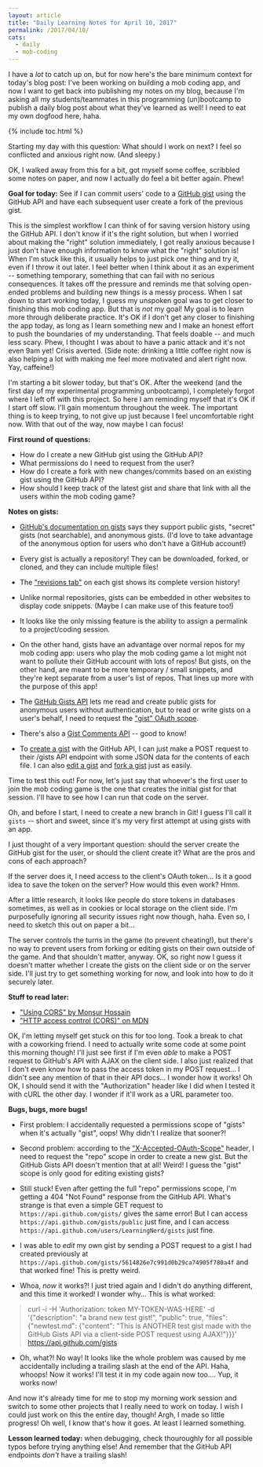 ```yaml
---
layout: article
title: "Daily Learning Notes for April 10, 2017"
permalink: /2017/04/10/
cats:
  - daily
  - mob-coding
---
```


I have a _lot_ to catch up on, but for now here's the bare minimum context for today's blog post: I've been working on building a mob coding app, and now I want to get back into publishing my notes on my blog, because I'm asking all my students/teammates in this programming (un)bootcamp to publish a daily blog post about what they've learned as well! I need to eat my own dogfood here, haha.

{% include toc.html %}

Starting my day with this question: What should I work on next? I feel so conflicted and anxious right now. (And sleepy.)

OK, I walked away from this for a bit, got myself some coffee, scribbled some notes on paper, and now I actually do feel a bit better again. Phew! 

**Goal for today:** See if I can commit users' code to a [GitHub gist](https://gist.github.com/) using the GitHub API and have each subsequent user create a fork of the previous gist.

This is the simplest workflow I can think of for saving version history using the GitHub API. I don't know if it's the right solution, but when I worried about making the "right" solution immediately, I got really anxious because I just don't have enough information to know what the "right" solution is! When I'm stuck like this, it usually helps to just pick _one_ thing and try it, even if I throw it out later. I feel better when I think about it as an experiment -- something temporary, something that can fail with no serious consequences. It takes off the pressure and reminds me that solving open-ended problems and building new things is a messy process. When I sat down to start working today, I guess my unspoken goal was to get closer to finishing this mob coding app. But that is _not_ my goal! My goal is to learn more through deliberate practice. It's OK if I don't get any closer to finishing the app today, as long as I learn something new and I make an honest effort to push the boundaries of my understanding. That feels doable -- and much less scary. Phew, I thought I was about to have a panic attack and it's not even 9am yet! Crisis averted. (Side note: drinking a little coffee right now is also helping a lot with making me feel more motivated and alert right now. Yay, caffeine!)

I'm starting a bit slower today, but that's OK. After the weekend (and the first day of my experimental programming unbootcamp), I completely forgot where I left off with this project. So here I am reminding myself that it's OK if I start off slow. I'll gain momentum throughout the week. The important thing is to keep trying, to not give up just because I feel uncomfortable right now. With that out of the way, now maybe I can focus!

**First round of questions:**

- How do I create a new GitHub gist using the GitHub API?
- What permissions do I need to request from the user?
- How do I create a fork with new changes/commits based on an existing gist using the GitHub API?
- How should I keep track of the latest gist and share that link with all the users within the mob coding game?

**Notes on gists:**

- [GitHub's documentation on gists](https://help.github.com/articles/about-gists/) says they support public gists, "secret" gists (not searchable), and anonymous gists. (I'd love to take advantage of the anonymous option for users who don't have a GitHub account!)

- Every gist is actually a repository! They can be downloaded, forked, or cloned, and they can include multiple files!

- The ["revisions tab"](https://help.github.com/articles/forking-and-cloning-gists/#viewing-gist-commit-history) on each gist shows its complete version history!

- Unlike normal repositories, gists can be embedded in other websites to display code snippets. (Maybe I can make use of this feature too!)

- It looks like the only missing feature is the ability to assign a permalink to a project/coding session.

- On the other hand, gists have an advantage over normal repos for my mob coding app: users who play the mob coding game a lot might not want to pollute their GitHub account with lots of repos! But gists, on the other hand, are meant to be more temporary / small snippets, and they're kept separate from a user's list of repos. That lines up more with the purpose of this app!

- The [GitHub Gists API](https://developer.github.com/v3/gists/) lets me read and create public gists for anonymous users without authentication, but to read or write gists on a user's behalf, I need to request the ["gist" OAuth scope](https://developer.github.com/v3/oauth/#scopes).

- There's also a [Gist Comments API](https://developer.github.com/v3/gists/comments/) -- good to know!

- To [create a gist](https://developer.github.com/v3/gists/#create-a-gist) with the GitHub API, I can just make a POST request to their /gists API endpoint with some JSON data for the contents of each file. I can also [edit a gist](https://developer.github.com/v3/gists/#edit-a-gist) and [fork a gist](https://developer.github.com/v3/gists/#fork-a-gist) just as easily.

Time to test this out! For now, let's just say that whoever's the first user to join the mob coding game is the one that creates the initial gist for that session. I'll have to see how I can run that code on the server.

Oh, and before I start, I need to create a new branch in Git! I guess I'll call it `gists` -- short and sweet, since it's my very first attempt at using gists with an app.

I just thought of a very important question: should the server create the GitHub gist for the user, or should the client create it? What are the pros and cons of each approach?

If the server does it, I need access to the client's OAuth token... Is it a good idea to save the token on the server? How would this even work? Hmm. 

After a little research, it looks like people do store tokens in databases sometimes, as well as in cookies or local storage on the client side. I'm purposefully ignoring all security issues right now though, haha. Even so, I need to sketch this out on paper a bit...

The server controls the turns in the game (to prevent cheating!), but there's no way to prevent users from forking or editing gists on their own outside of the game. And that shouldn't matter, anyway. OK, so right now I guess it doesn't matter whether I create the gists on the client side or on the server side. I'll just try to get something working for now, and look into how to do it securely later.

**Stuff to read later:**

- ["Using CORS" by Monsur Hossain](https://www.html5rocks.com/en/tutorials/cors/)
- ["HTTP access control (CORS)" on MDN](https://developer.mozilla.org/en-US/docs/Web/HTTP/Access_control_CORS)

OK, I'm letting myself get stuck on this for too long. Took a break to chat with a coworking friend. I need to actually write some code at some point this morning though! I'll just see first if I'm even _able_ to make a POST request to GitHub's API with AJAX on the client side. I also just realized that I don't even know how to pass the access token in my POST request... I didn't see any mention of that in their API docs... I wonder how it works! Oh OK, I should send it with the "Authorization" header like I did when I tested it with cURL the other day. I wonder if it'll work as a URL parameter too.

**Bugs, bugs, more bugs!**

- First problem: I accidentally requested a permissions scope of "gists" when it's actually "gist", oops! Why didn't I realize that sooner?!

- Second problem: according to the ["X-Accepted-OAuth-Scope"](https://developer.github.com/v3/oauth/#scopes) header, I need to request the "repo" scope in order to create a new gist. But the GitHub Gists API doesn't mention that at all! Weird! I guess the "gist" scope is only good for editing existing gists?

- Still stuck! Even after getting the full "repo" permissions scope, I'm getting a 404 "Not Found" response from the GitHub API. What's strange is that even a simple GET request to `https://api.github.com/gists/` gives the same error! But I can access `https://api.github.com/gists/public` just fine, and I can access `https://api.github.com/users/LearningNerd/gists` just fine.

- I was able to _edit_ my own gist by sending a POST request to a gist I had created previously at `https://api.github.com/gists/5614826e7c991d0b29ca74905f780a4f` and that worked fine! This is pretty weird.

- Whoa, _now_ it works?! I just tried again and I didn't do anything different, and this time it worked! I wonder why... This is what worked:

> curl -i -H 'Authorization: token MY-TOKEN-WAS-HERE' -d '{"description": "a brand new test gist!", "public": true, "files": {"newtest.md": {"content": "This is ANOTHER test gist made with the GitHub Gists API via a client-side POST request using AJAX!"}}}' https://api.github.com/gists

- Oh, what?! No way! It looks like the whole problem was caused by me accidentally including a trailing slash at the end of the API. Haha, whoops! Now it works! I'll test it in my code again now too.... Yup, it works now!

And now it's already time for me to stop my morning work session and switch to some other projects that I really need to work on today. I wish I could just work on this the entire day, though! Argh, I made so little progress! Oh well, I know that's how it goes. At least I learned something.

**Lesson learned today:** when debugging, check thouroughly for all possible typos before trying anything else! And remember that the GitHub API endpoints _don't_ have a trailing slash!